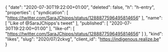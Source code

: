 {
  "date": "2020-07-30T19:22:00+01:00",
  "deleted": false,
  "h": "h-entry",
  "properties": {
    "syndication": [
      "https://twitter.com/SaraJChipps/status/1288877596495814656"
    ],
    "name": [
      "Like of @SaraJChipps's tweet"
    ],
    "published": [
      "2020-07-30T19:22:00+01:00"
    ],
    "like-of": [
      "https://twitter.com/SaraJChipps/status/1288877596495814656"
    ]
  },
  "kind": "likes",
  "slug": "2020/07/2ckvg",
  "client_id": "https://indigenous.realize.be"
}

